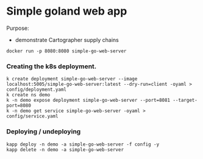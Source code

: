 # Simple goland web app

Purpose: 
- demonstrate Cartographer supply chains





```
docker run -p 8080:8080 simple-go-web-server
```

### Creating the k8s deployment. 
```
k create deployment simple-go-web-server --image localhost:5005/simple-go-web-server:latest --dry-run=client -oyaml > config/deployment.yaml
k create ns demo
k -n demo expose deployment simple-go-web-server --port=8081 --target-port=8080
k -n demo get service simple-go-web-server -oyaml > config/service.yaml
```

### Deploying / undeploying
```
kapp deploy -n demo -a simple-go-web-server -f config -y
kapp delete -n demo -a simple-go-web-server
```
